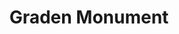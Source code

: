 ---
pid: mx117
title: Graden Monument
location_transcription: 
coordinates: "[-75.22506130798, 39.952497153716]"
zipcode: 
gen_neighborhood: 
neighborhood: 
outside_phl: 
age: 
age_range: 
instagram: 
image_file_name: mx_117.jpg
proposal_transcription: 
topic: Environment,Love
topic_summary: 0, 0
type: Garden
keywords_other: 
credit: 
image_labels: 
twitter: 
facebook: 
permalink: "/monuments/mx117/"
layout: item-page
---